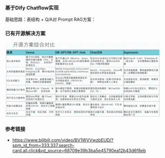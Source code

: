 ### 基于Dify Chatflow实现

基础思路：表结构 + Q/A对 Prompt
RAG方案：

### 已有开源解决方案
![img](../imgs/text2sql.png)

### 参考链接
- https://www.bilibili.com/video/BV1WVVwzbEUD/?spm_id_from=333.337.search-card.all.click&vd_source=68709e39b3ba5e45790ea12b43d6f8eb